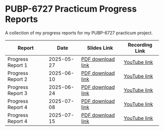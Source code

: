 # PUBP-6727 Practicum Progress Reports

A collection of my progress reports for my PUBP-6727 practicum project.

| Report            | Date         | Slides Link  | Recording Link |
| ----------------- | ------------ | ------------ | ---------------|
| Progress Report 1 | 2025-05-27 | [PDF download link](https://github.com/aj-stein/practicum_reports/blob/v1/pres.pdf) | [YouTube link](https://youtu.be/HwkcmZYdbns) |
| Progress Report 2 | 2025-06-10 | [PDF download link](https://github.com/aj-stein/practicum_reports/blob/v2/pres.pdf) | [YouTube link](https://youtu.be/otvwp-4FlsE) |
| Progress Report 3 | 2025-06-24 | [PDF download link](https://github.com/aj-stein/practicum_reports/blob/v3/pres.pdf) | [YouTube link](https://youtu.be/mIAxX1vemk4) |
| Progress Report 4 | 2025-07-08 | [PDF download link](https://github.com/aj-stein/practicum_reports/blob/v4/pres.pdf) | [YouTube link](https://youtu.be/Qtvtd-744O8) |
| Progress Report 4 | 2025-07-15 | [PDF download link](https://github.com/aj-stein/practicum_reports/blob/final/pres.pdf) | [YouTube link](https://www.youtube.com/watch?v=sBS0axbNA84) |
